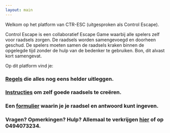 ```yaml
---
layout: main
---
```



Welkom op het platform van CTR-ESC (uitgesproken als Control Escape).

Control Escape is een collaboratief Escape Game waarbij alle spelers zelf voor raadsels zorgen. 
De raadsels worden samengevoegd en doorheen geschud. De spelers moeten samen de raadsels kraken binnen de opgelegde tijd zonder de hulp van de bedenker te gebruiken. Bon, dit alvast kort samengevat.

Op dit platform vind je: 
### [Regels](./assets/regels.md) die alles nog eens helder uitleggen. 
### [Instructies](./assets/instructies.md) om zelf goede raadsels te creëren.
### Een [formulier](./assets/formulier.md) waarin je je raadsel en antwoord kunt ingeven. 

### Vragen? Opmerkingen? Hulp? Allemaal te verkrijgen [hier](mailto:kkelchtermans@gmail.com) of op 0494073234.
